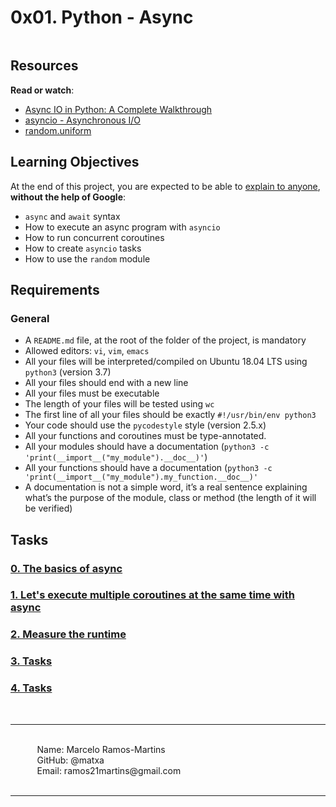 <h1 class="gap">0x01. Python - Async</h1>

<p><img src="https://holbertonintranet.s3.amazonaws.com/uploads/medias/2019/12/4aeaa9c3cb1f316c05c4.png?X-Amz-Algorithm=AWS4-HMAC-SHA256&X-Amz-Credential=AKIARDDGGGOUWMNL5ANN%2F20210317%2Fus-east-1%2Fs3%2Faws4_request&X-Amz-Date=20210317T035303Z&X-Amz-Expires=86400&X-Amz-SignedHeaders=host&X-Amz-Signature=d118122f884987e198bf08408ebab5a8c4f884b8165217a6ece3a8d8aa862695" alt="" style="" /></p>

<h2>Resources</h2>

<p><strong>Read or watch</strong>:</p>

<ul>
<li><a href="/rltoken/0FDY9iHLQ_UcSGoYLfv_tQ" title="Async IO in Python: A Complete Walkthrough" target="_blank">Async IO in Python: A Complete Walkthrough</a></li>
<li><a href="/rltoken/mr49MheJNH97N-xHbDUk_w" title="asyncio - Asynchronous I/O" target="_blank">asyncio - Asynchronous I/O</a></li>
<li><a href="/rltoken/2d9o-mvWPygQ46-4snE99w" title="random.uniform" target="_blank">random.uniform</a></li>
</ul>

<h2>Learning Objectives</h2>

<p>At the end of this project, you are expected to be able to <a href="/rltoken/T060wv57F2YSq0Xj6AO9iA" title="explain to anyone" target="_blank">explain to anyone</a>, <strong>without the help of Google</strong>:</p>

<ul>
<li><code>async</code> and <code>await</code> syntax</li>
<li>How to execute an async program with <code>asyncio</code></li>
<li>How to run concurrent coroutines</li>
<li>How to create <code>asyncio</code> tasks</li>
<li>How to use the <code>random</code> module</li>
</ul>

<h2>Requirements</h2>

<h3>General</h3>

<ul>
<li>A <code>README.md</code> file, at the root of the folder of the project, is mandatory</li>
<li>Allowed editors: <code>vi</code>, <code>vim</code>, <code>emacs</code></li>
<li>All your files will be interpreted/compiled on Ubuntu 18.04 LTS using <code>python3</code> (version 3.7)</li>
<li>All your files should end with a new line</li>
<li>All your files must be executable</li>
<li>The length of your files will be tested using <code>wc</code></li>
<li>The first line of all your files should be exactly <code>#!/usr/bin/env python3</code></li>
<li>Your code should use the <code>pycodestyle</code> style (version 2.5.x)</li>
<li>All your functions and coroutines must be type-annotated.</li>
<li>All your modules should have a documentation (<code>python3 -c &#39;print(__import__(&quot;my_module&quot;).__doc__)&#39;</code>)</li>
<li>All your functions should have a documentation (<code>python3 -c &#39;print(__import__(&quot;my_module&quot;).my_function.__doc__)&#39;</code></li>
<li>A documentation is not a simple word, it&rsquo;s a real sentence explaining what&rsquo;s the purpose of the module, class or method (the length of it will be verified)</li>
</ul>

</div>

<h2 class="gap">Tasks</h2>


<span id="user_id" data-id="1035"></span>

<a href="https://github.com/matxa/holbertonschool-web_back_end/blob/main/0x01-python_async_function/0-basic_async_syntax.py"><h3 class="panel-title">0. The basics of async</h3></a>

<a href="https://github.com/matxa/holbertonschool-web_back_end/blob/main/0x01-python_async_function/1-concurrent_coroutines.py"><h3 class="panel-title">1. Let&#39;s execute multiple coroutines at the same time with async</h3></a>

<a href="https://github.com/matxa/holbertonschool-web_back_end/blob/main/0x01-python_async_function/2-measure_runtime.py"><h3 class="panel-title">2. Measure the runtime</h3></a>

<a href="https://github.com/matxa/holbertonschool-web_back_end/blob/main/0x01-python_async_function/3-tasks.py"><h3 class="panel-title">3. Tasks</h3></a>

<a href="https://github.com/matxa/holbertonschool-web_back_end/blob/main/0x01-python_async_function/4-tasks.py"><h3 class="panel-title">4. Tasks</h3></a>


&#10240;<br>
<hr>
&#10240;<br>
&#10240; &#10240; &#10240; Name: Marcelo Ramos-Martins<br>
&#10240; &#10240; &#10240; GitHub: @matxa<br>
&#10240; &#10240; &#10240; Email: ramos21martins@gmail.com<br>
&#10240;
<hr>
&#10240;<br>
